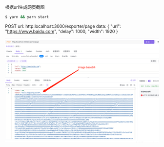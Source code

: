 根据url生成网页截图

```bash
$ yarn && yarn start
```

POST
  url: http:localhost:3000/exporter/page
  data: {
    "url": "https://www.baidu.com",
    "delay": 1000,
    "width": 1920
  }

![Alt text](image.png)
